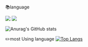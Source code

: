 :books:language

<img src="https://img.shields.io/badge/python-3776AB?style=for-the-badge&logo=python&logoColor=white">  <img src="https://img.shields.io/badge/JAVA-FF9E0F?style=for-the-badge&logo=JAVA&logoColor=white">




![Anurag's GitHub stats](https://github-readme-stats.vercel.app/api?username=iyongchan&show_icons=true&theme=radical)



:pencil2:most Using language
[![Top Langs](https://github-readme-stats.vercel.app/api/top-langs/?username=iyongchan)](https://github.com/anuraghazra/github-readme-stats)
